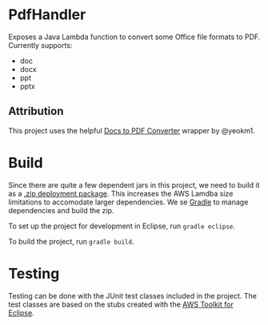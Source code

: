 # PdfHandler

Exposes a Java Lambda function to convert some Office file formats to PDF. Currently supports:
* doc
* docx
* ppt
* pptx

## Attribution
This project uses the helpful [Docs to PDF Converter](https://github.com/yeokm1/docs-to-pdf-converter) wrapper by @yeokm1. 

# Build
Since there are quite a few dependent jars in this project, we need to build it as a [.zip deployment package](http://docs.aws.amazon.com/lambda/latest/dg/create-deployment-pkg-zip-java.html). This increases the AWS Lamdba size limitations to accomodate larger dependencies. We se [Gradle](http://gradle.org) to manage dependencies and build the zip.

To set up the project for development in Eclipse, run `gradle eclipse`.

To build the project, run `gradle build`.

# Testing
Testing can be done with the JUnit test classes included in the project. The test classes are based on the stubs created with the [AWS Toolkit for Eclipse](http://docs.aws.amazon.com/AWSToolkitEclipse/latest/ug/lambda.html).